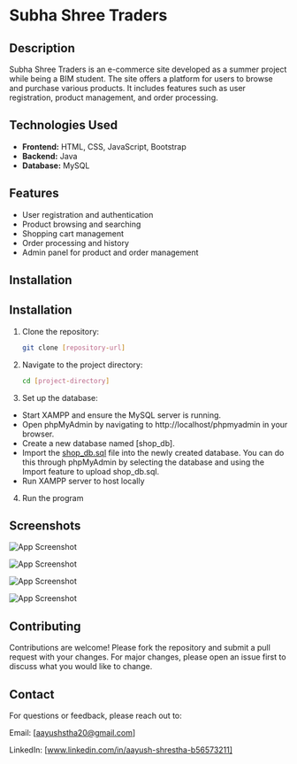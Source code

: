 # **Subha Shree Traders**

## **Description**
Subha Shree Traders is an e-commerce site developed as a summer project while being a BIM student. The site offers a platform for users to browse and purchase various products. It includes features such as user registration, product management, and order processing.

## **Technologies Used**
- **Frontend:** HTML, CSS, JavaScript, Bootstrap
- **Backend:** Java
- **Database:** MySQL

## **Features**
- User registration and authentication
- Product browsing and searching
- Shopping cart management
- Order processing and history
- Admin panel for product and order management
## Installation

## **Installation**

1. Clone the repository:
   ```bash
   git clone [repository-url]
   ```
2. Navigate to the project directory:
    ```bash
   cd [project-directory]
    ```
3. Set up the database:

- Start XAMPP and ensure the MySQL server is running.
- Open phpMyAdmin by navigating to http://localhost/phpmyadmin in your browser.
- Create a new database named [shop_db].
- Import the [shop_db.sql](shop_db.sql) file into the newly created database. You can do this through phpMyAdmin by selecting the database and using the Import feature to upload shop_db.sql.
- Run XAMPP server to host locally
4. Run the program

## Screenshots

![App Screenshot](https://via.placeholder.com/468x300?text=App+Screenshot+Here)

![App Screenshot](https://via.placeholder.com/468x300?text=App+Screenshot+Here)

![App Screenshot](https://via.placeholder.com/468x300?text=App+Screenshot+Here)

![App Screenshot](https://via.placeholder.com/468x300?text=App+Screenshot+Here)

## Contributing
Contributions are welcome! Please fork the repository and submit a pull request with your changes. For major changes, please open an issue first to discuss what you would like to change.

## Contact
For questions or feedback, please reach out to:

Email: [aayushstha20@gmail.com]

LinkedIn: [www.linkedin.com/in/aayush-shrestha-b56573211]

